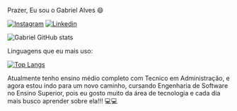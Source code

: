    Prazer, Eu sou o Gabriel Alves 😄
   
   [![Instagram](https://img.shields.io/badge/Instagram-E4405F?style=for-the-badge&logo=instagram&logoColor=white)](https://www.instagram.com/biielzin_alves/)
   [![Linkedin](https://img.shields.io/badge/LinkedIn-0077B5?style=for-the-badge&logo=linkedin&logoColor=white)](https://www.linkedin.com/in/gabriel-alves-895a61238)
   
   ![Gabriel GitHub stats](https://github-readme-stats.vercel.app/api?username=devalvesg&show_icons=true&theme=tokyonight)
   
   
   
   Linguagens que eu mais uso:
   
   
   [![Top Langs](https://github-readme-stats.vercel.app/api/top-langs/?username=devalvesg&layout=compact)](https://github.com/anuraghazra/github-readme-stats)


Atualmente tenho ensino médio completo com Tecnico em Administração, e agora estou indo para um novo caminho, cursando Engenharia de Software no Ensino Superior, pois eu gosto muito da área de tecnologia e cada dia mais busco aprender sobre ela!!! 💻💻

